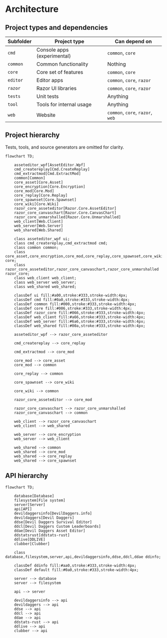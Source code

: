 # Architecture

## Project types and dependencies

| **Subfolder** | **Project type**            | **Can depend on**                |
|---------------|-----------------------------|----------------------------------|
| `cmd`         | Console apps (experimental) | `common`, `core`                 |
| `common`      | Common functionality        | Nothing                          |
| `core`        | Core set of features        | `common`, `core`                 |
| `editor`      | Editor apps                 | `common`, `core`, `razor`        |
| `razor`       | Razor UI libraries          | `common`, `core`, `razor`        |
| `tests`       | Unit tests                  | Anything                         |
| `tool`        | Tools for internal usage    | Anything                         |
| `web`         | Website                     | `common`, `core`, `razor`, `web` |

## Project hierarchy

Tests, tools, and source generators are omitted for clarity.

```mermaid
flowchart TD;

    asseteditor_wpf[AssetEditor.Wpf]
    cmd_createreplay[Cmd.CreateReplay]
    cmd_extractmod[Cmd.ExtractMod]
    common[Common]
    core_asset[Core.Asset]
    core_encryption[Core.Encryption]
    core_mod[Core.Mod]
    core_replay[Core.Replay]
    core_spawnset[Core.Spawnset]
    core_wiki[Core.Wiki]
    razor_core_asseteditor[Razor.Core.AssetEditor]
    razor_core_canvaschart[Razor.Core.CanvasChart]
    razor_core_unmarshalled[Razor.Core.Unmarshalled]
    web_client[Web.Client]
    web_server[Web.Server]
    web_shared[Web.Shared]
	
	class asseteditor_wpf ui;
	class cmd_createreplay,cmd_extractmod cmd;
	class common common;
	class core_asset,core_encryption,core_mod,core_replay,core_spawnset,core_wiki core;
	class razor_core_asseteditor,razor_core_canvaschart,razor_core_unmarshalled razor_core;
	class web_client web_client;
	class web_server web_server;
	class web_shared web_shared;

    classDef ui fill:#a00,stroke:#333,stroke-width:4px;
    classDef cmd fill:#0a0,stroke:#333,stroke-width:4px;
    classDef common fill:#000,stroke:#333,stroke-width:4px;
    classDef core fill:#006,stroke:#333,stroke-width:4px;
    classDef razor_core fill:#066,stroke:#333,stroke-width:4px;
    classDef web_client fill:#a66,stroke:#333,stroke-width:4px;
    classDef web_server fill:#6a6,stroke:#333,stroke-width:4px;
    classDef web_shared fill:#00a,stroke:#333,stroke-width:4px;

	asseteditor_wpf --> razor_core_asseteditor

	cmd_createreplay --> core_replay
	
	cmd_extractmod --> core_mod
	
	core_mod --> core_asset
	core_mod --> common
	
	core_replay --> common
	
	core_spawnset --> core_wiki
	
	core_wiki --> common
	
	razor_core_asseteditor --> core_mod
	
	razor_core_canvaschart --> razor_core_unmarshalled
	razor_core_canvaschart --> common

	web_client --> razor_core_canvaschart
	web_client --> web_shared
	
	web_server --> core_encryption
	web_server --> web_client
	
	web_shared --> common
	web_shared --> core_mod
	web_shared --> core_replay
	web_shared --> core_spawnset
```

## API hierarchy

```mermaid
flowchart TD;

    database[Database]
    filesystem[File system]
    server[Server]
    api[API]
	devildaggersinfo[DevilDaggers.info]
    devildaggers[Devil Daggers]
    ddse[Devil Daggers Survival Editor]
    ddcl[Devil Daggers Custom Leaderboards]
    ddae[Devil Daggers Asset Editor]
    ddstatsrust[ddstats-rust]
    ddlive[DDLIVE]
    clubber[Clubber]
	
	class database,filesystem,server,api,devildaggersinfo,ddse,ddcl,ddae ddinfo;

    classDef ddinfo fill:#aa0,stroke:#333,stroke-width:4px;
    classDef default fill:#0a0,stroke:#333,stroke-width:4px;
	
	server --> database
	server --> filesystem

	api --> server

	devildaggersinfo --> api
	devildaggers --> api
	ddse --> api
	ddcl --> api
	ddae --> api
	ddstats-rust --> api
	ddlive --> api
	clubber --> api
```
